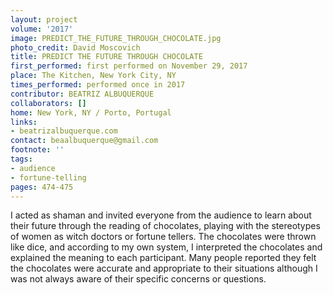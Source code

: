 ```yaml
---
layout: project
volume: '2017'
image: PREDICT_THE_FUTURE_THROUGH_CHOCOLATE.jpg
photo_credit: David Moscovich
title: PREDICT THE FUTURE THROUGH CHOCOLATE
first_performed: first performed on November 29, 2017
place: The Kitchen, New York City, NY
times_performed: performed once in 2017
contributor: BEATRIZ ALBUQUERQUE
collaborators: []
home: New York, NY / Porto, Portugal
links:
- beatrizalbuquerque.com
contact: beaalbuquerque@gmail.com
footnote: ''
tags:
- audience
- fortune-telling
pages: 474-475
---
```


I acted as shaman and invited everyone from the audience to learn about their future through the reading of chocolates, playing with the stereotypes of women as witch doctors or fortune tellers. The chocolates were thrown like dice, and according to my own system, I interpreted the chocolates and explained the meaning to each participant. Many people reported they felt the chocolates were accurate and appropriate to their situations although I was not always aware of their specific concerns or questions.
